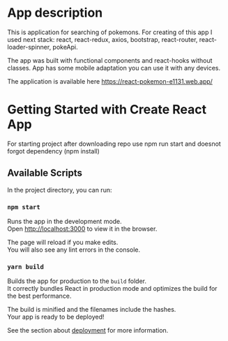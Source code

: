 # App description 

This is application for searching of pokemons. For creating of this app I used next stack: react, react-redux, axios, bootstrap, react-router, react-loader-spinner, pokeApi.

The app was built with functional components and react-hooks without classes. App has some mobile adaptation you can use it with any devices.

The application is available here https://react-pokemon-e1131.web.app/

# Getting Started with Create React App

For starting project after downloading repo use 
npm run start and doesnot forgot dependency (npm install)

## Available Scripts

In the project directory, you can run:

### `npm start`

Runs the app in the development mode.\
Open [http://localhost:3000](http://localhost:3000) to view it in the browser.

The page will reload if you make edits.\
You will also see any lint errors in the console.

### `yarn build`

Builds the app for production to the `build` folder.\
It correctly bundles React in production mode and optimizes the build for the best performance.

The build is minified and the filenames include the hashes.\
Your app is ready to be deployed!

See the section about [deployment](https://facebook.github.io/create-react-app/docs/deployment) for more information.


